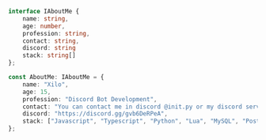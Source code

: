 
```ts
interface IAboutMe {
    name: string,
    age: number,
    profession: string,
    contact: string,
    discord: string
    stack: string[]
};

const AboutMe: IAboutMe = {
    name: "Xilo",
    age: 15,
    profession: "Discord Bot Development",
    contact: "You can contact me in discord @init.py or my discord server.",
    discord: "https://discord.gg/gvb6DeRPeA",
    stack: ["Javascript", "Typescript", "Python", "Lua", "MySQL", "PostgreSQL"]
};
```

<!-- 
<p align="center" style="text-align: center; width:100%;">
  <h6>PROFICIENT</h6>
  <span><img src="https://img.shields.io/badge/typescript-gray?style=for-the-badge&logo=typescript"/></span>
  <span><img src="https://img.shields.io/badge/python-gray?style=for-the-badge&logo=python"/></span>
    <span><img src="https://img.shields.io/badge/lua-gray?style=for-the-badge&logo=lua"/></span>
</p>
<p align="center">
  <h6>BEST FRIENDS</h6>
  <span><img src="https://img.shields.io/badge/express.js%20-%23404d59.svg?&style=for-the-badge"/></span>
  <span><img src="https://img.shields.io/badge/react%20-%2320232a.svg?&style=for-the-badge&logo=react&logoColor=%2361DAFB"/></span>
  <span><img src="https://img.shields.io/badge/webpack%20-%238DD6F9.svg?&style=for-the-badge&logo=webpack&logoColor=black" /></span>
  <span><img src="https://img.shields.io/badge/node.js%20-%2343853D.svg?&style=for-the-badge&logo=node.js&logoColor=white"/></span>
  <span><img src="https://img.shields.io/badge/git%20-%23F05033.svg?&style=for-the-badge&logo=git&logoColor=white"/></span>
  <span><img src ="https://img.shields.io/badge/postgres-%23316192.svg?&style=for-the-badge&logo=postgresql&logoColor=white"/></span>
  <span><img src="https://img.shields.io/badge/mysql-%2300f.svg?&style=for-the-badge&logo=mysql&logoColor=white"/></span>
  <span><img src="https://img.shields.io/badge/apache%20-%23D42029.svg?&style=for-the-badge&logo=apache&logoColor=white"/></span>
</p>
<p align="center">
  <h6>FAVORITE PLACE</h6>
  <a href="https://vercel.com">
    <img src="https://img.shields.io/badge/vercel%20-%23000000.svg?&style=for-the-badge&logo=vercel&logoColor=white"/>
  </a>
</p> -->
